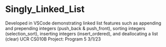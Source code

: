 # Singly_Linked_List
Developed in VSCode demonstrating linked list features such as appending and prepending integers (push_back &amp; push_front), sorting integers (selection_sort), inserting integers (insert_ordered), and deallocating a list (clear)
UCR CS010B Project: Program 5 3/1/23
